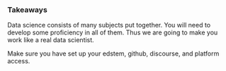 ### Takeaways

Data science consists of many subjects put together. You will need to develop some proficiency in all of them. Thus we are going to make you work like a real data scientist.

Make sure you have set up your edstem, github, discourse, and platform access.